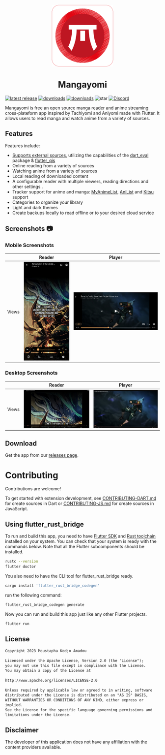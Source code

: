 <p align="center">
 <img width=200px height=200px src="assets/app_icons/icon-red.png"/>
</p>

<h1 align="center"> Mangayomi </h1>

<p align="center">

 [![latest release](https://img.shields.io/github/release/kodjodevf/mangayomi.svg?maxAge=3600&label=download)](https://github.com/kodjodevf/mangayomi/releases)
 [![downloads](https://img.shields.io/github/downloads/kodjodevf/mangayomi/total)](https://github.com/kodjodevf/mangayomi/releases)
 [![downloads](https://img.shields.io/github/downloads/kodjodevf/mangayomi/latest/total)](https://github.com/kodjodevf/mangayomi/releases)
![star](https://img.shields.io/github/stars/kodjodevf/mangayomi)
 [![Discord](https://img.shields.io/discord/1157628512077893666.svg?label=discord&labelColor=7289da&color=2c2f33&style=flat)](https://discord.com/invite/EjfBuYahsP) 

</p>

Mangayomi is free an open source manga reader and anime streaming cross-plateform app inspired by Tachiyomi and Aniyomi made with Flutter. It allows users to read manga and watch anime from a variety of sources.

## Features

Features include:
* [Supports external sources](https://github.com/kodjodevf/mangayomi-extensions), utilizing the capabilities of the [dart_eval](https://pub.dev/packages/dart_eval) package & [flutter_qjs](https://github.com/kodjodevf/flutter_qjs)
* Online reading from a variety of sources
* Watching anime from a variety of sources
* Local reading of downloaded content
* A configurable reader with multiple viewers, reading directions and other settings..
* Tracker support for anime and manga: [MyAnimeList](https://myanimelist.net/), [AniList](https://anilist.co/) and [Kitsu](https://kitsu.io/) support
* Categories to organize your library
* Light and dark themes
* Create backups locally to read offline or to your desired cloud service

## Screenshots :camera:

### Mobile Screenshots                                                                                                                
|          |  Reader                                               |  Player                                               |
| -------- | ----------------------------------------------------- | ----------------------------------------------------- |
| Views    |  ![mobile_reader_light](screenshots/mobile_reader.jpg)|  ![mobile_anime_player](screenshots/mobile_player.jpg)|

### Desktop Screenshots                                                                                                                
|          |  Reader                                           |  Player                                           |
| -------- | ------------------------------------------------- | ------------------------------------------------- |
| Views    |  ![desktop_reader](screenshots/desktop_reader.png)|  ![desktop_player](screenshots/desktop_player.png)|

## Download
Get the app from our [releases page](https://github.com/kodjodevf/mangayomi/releases).

# Contributing

Contributions are welcome!

To get started with extension development, see [CONTRIBUTING-DART.md](https://github.com/kodjodevf/mangayomi-extensions/blob/main/CONTRIBUTING-DART.md) for create sources in Dart or [CONTRIBUTING-JS.md](https://github.com/kodjodevf/mangayomi-extensions/blob/main/CONTRIBUTING-JS.md) for create sources in JavaScript.

## Using flutter_rust_bridge

To run and build this app, you need to have
[Flutter SDK](https://docs.flutter.dev/get-started/install)
and [Rust toolchain](https://www.rust-lang.org/tools/install)
installed on your system.
You can check that your system is ready with the commands below.
Note that all the Flutter subcomponents should be installed.

```bash
rustc --version
flutter doctor
```

You also need to have the CLI tool for flutter_rust_bridge ready.

```bash
cargo install 'flutter_rust_bridge_codegen'
```

run the following command:

```bash
flutter_rust_bridge_codegen generate
```

Now you can run and build this app just like any other Flutter projects.

```bash
flutter run
```



## License

    Copyright 2023 Moustapha Kodjo Amadou

    Licensed under the Apache License, Version 2.0 (the "License");
    you may not use this file except in compliance with the License.
    You may obtain a copy of the License at

    http://www.apache.org/licenses/LICENSE-2.0

    Unless required by applicable law or agreed to in writing, software
    distributed under the License is distributed on an "AS IS" BASIS,
    WITHOUT WARRANTIES OR CONDITIONS OF ANY KIND, either express or implied.
    See the License for the specific language governing permissions and
    limitations under the License.
    

## Disclaimer

The developer of this application does not have any affiliation with the content providers available.

